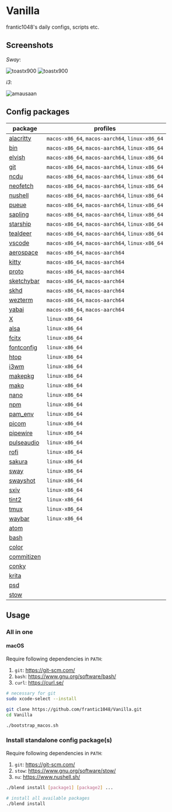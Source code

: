 # Vanilla

frantic1048's daily configs, scripts etc.

## Screenshots

_Sway_:

![toastx900](screenshots/toastx900_2021-07-30_13-00.png)
![toastx900](screenshots/toastx900_2021-07-30_13-14.png)

_i3_:

![amausaan](screenshots/amausaan_2022-04-05-232523.png)

## Config packages

| package                                         | profiles                                        |
| ----------------------------------------------- | ----------------------------------------------- |
| [alacritty](alacritty)                          | `macos-x86_64`, `macos-aarch64`, `linux-x86_64` |
| [bin](bin/bin)                                  | `macos-x86_64`, `macos-aarch64`, `linux-x86_64` |
| [elvish](elvish/elvish)                         | `macos-x86_64`, `macos-aarch64`, `linux-x86_64` |
| [git](git/git)                                  | `macos-x86_64`, `macos-aarch64`, `linux-x86_64` |
| [ncdu](ncdu/ncdu/config)                        | `macos-x86_64`, `macos-aarch64`, `linux-x86_64` |
| [neofetch](neofetch/neofetch/config.conf)       | `macos-x86_64`, `macos-aarch64`, `linux-x86_64` |
| [nushell](nushell/nushell)                      | `macos-x86_64`, `macos-aarch64`, `linux-x86_64` |
| [pueue](pueue/pueue/pueue.yml)                  | `macos-x86_64`, `macos-aarch64`, `linux-x86_64` |
| [sapling](sapling/sapling/sapling.conf)         | `macos-x86_64`, `macos-aarch64`, `linux-x86_64` |
| [starship](starship/starship.toml)              | `macos-x86_64`, `macos-aarch64`, `linux-x86_64` |
| [tealdeer](tealdeer/tealdeer/config.toml)       | `macos-x86_64`, `macos-aarch64`, `linux-x86_64` |
| [vscode](vscode/User)                           | `macos-x86_64`, `macos-aarch64`, `linux-x86_64` |
| [aerospace](aerospace/aerospace/aerospace.toml) | `macos-x86_64`, `macos-aarch64`                 |
| [kitty](kitty/kitty)                            | `macos-x86_64`, `macos-aarch64`                 |
| [proto](proto)                                  | `macos-x86_64`, `macos-aarch64`                 |
| [sketchybar](sketchybar/sketchybar)             | `macos-x86_64`, `macos-aarch64`                 |
| [skhd](skhd/skhd/skhdrc)                        | `macos-x86_64`, `macos-aarch64`                 |
| [wezterm](wezterm)                              | `macos-x86_64`, `macos-aarch64`                 |
| [yabai](yabai/yabai)                            | `macos-x86_64`, `macos-aarch64`                 |
| [X](X)                                          | `linux-x86_64`                                  |
| [alsa](alsa)                                    | `linux-x86_64`                                  |
| [fcitx](fcitx/fcitx)                            | `linux-x86_64`                                  |
| [fontconfig](fontconfig/fontconfig)             | `linux-x86_64`                                  |
| [htop](htop/htop/htoprc)                        | `linux-x86_64`                                  |
| [i3wm](i3wm/i3/config)                          | `linux-x86_64`                                  |
| [makepkg](makepkg)                              | `linux-x86_64`                                  |
| [mako](mako/mako/config)                        | `linux-x86_64`                                  |
| [nano](nano/nano/nanorc)                        | `linux-x86_64`                                  |
| [npm](npm)                                      | `linux-x86_64`                                  |
| [pam_env](pam_env)                              | `linux-x86_64`                                  |
| [picom](picom/picom/picom.conf)                 | `linux-x86_64`                                  |
| [pipewire](pipewire/pipewire)                   | `linux-x86_64`                                  |
| [pulseaudio](pulseaudio/pulse)                  | `linux-x86_64`                                  |
| [rofi](rofi/rofi/config.rasi)                   | `linux-x86_64`                                  |
| [sakura](sakura/sakura/sakura.conf)             | `linux-x86_64`                                  |
| [sway](sway/sway/config)                        | `linux-x86_64`                                  |
| [swayshot](swayshot/swayshot.sh)                | `linux-x86_64`                                  |
| [sxiv](sxiv/sxiv/exec/image-info)               | `linux-x86_64`                                  |
| [tint2](tint2/tint2/tint2rc)                    | `linux-x86_64`                                  |
| [tmux](tmux)                                    | `linux-x86_64`                                  |
| [waybar](waybar/waybar)                         | `linux-x86_64`                                  |
| [atom](atom)                                    |                                                 |
| [bash](bash)                                    |                                                 |
| [color](color)                                  |                                                 |
| [commitizen](commitizen)                        |                                                 |
| [conky](conky)                                  |                                                 |
| [krita](krita)                                  |                                                 |
| [psd](psd)                                      |                                                 |
| [stow](stow)                                    |                                                 |

## Usage

### All in one

#### macOS

Require following dependencies in `PATH`:

1. `git`: https://git-scm.com/
2. `bash`: https://www.gnu.org/software/bash/
3. `curl`: https://curl.se/

```sh
# necessary for git
sudo xcode-select --install

git clone https://github.com/frantic1048/Vanilla.git
cd Vanilla

./bootstrap_macos.sh
```

### Install standalone config package(s)

Require following dependencies in `PATH`:

1. `git`: https://git-scm.com/
2. `stow`: https://www.gnu.org/software/stow/
3. `nu`: https://www.nushell.sh/

```sh
./blend install [package1] [package2] ...

# install all available packages
./blend install
```
